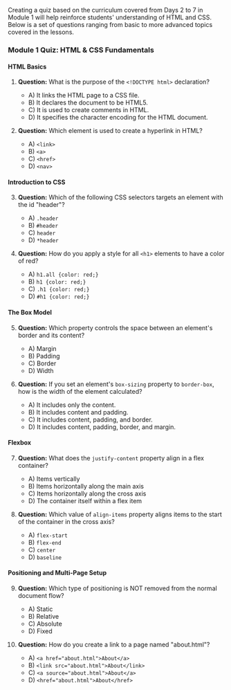 Creating a quiz based on the curriculum covered from Days 2 to 7 in Module 1 will help reinforce students' understanding of HTML and CSS. Below is a set of questions ranging from basic to more advanced topics covered in the lessons.

### Module 1 Quiz: HTML & CSS Fundamentals

#### HTML Basics
1. **Question:** What is the purpose of the `<!DOCTYPE html>` declaration?
   - A) It links the HTML page to a CSS file.
   - B) It declares the document to be HTML5.
   - C) It is used to create comments in HTML.
   - D) It specifies the character encoding for the HTML document.

2. **Question:** Which element is used to create a hyperlink in HTML?
   - A) `<link>`
   - B) `<a>`
   - C) `<href>`
   - D) `<nav>`

#### Introduction to CSS
3. **Question:** Which of the following CSS selectors targets an element with the id "header"?
   - A) `.header`
   - B) `#header`
   - C) `header`
   - D) `*header`

4. **Question:** How do you apply a style for all `<h1>` elements to have a color of red?
   - A) `h1.all {color: red;}`
   - B) `h1 {color: red;}`
   - C) `.h1 {color: red;}`
   - D) `#h1 {color: red;}`

#### The Box Model
5. **Question:** Which property controls the space between an element's border and its content?
   - A) Margin
   - B) Padding
   - C) Border
   - D) Width

6. **Question:** If you set an element's `box-sizing` property to `border-box`, how is the width of the element calculated?
   - A) It includes only the content.
   - B) It includes content and padding.
   - C) It includes content, padding, and border.
   - D) It includes content, padding, border, and margin.

#### Flexbox
7. **Question:** What does the `justify-content` property align in a flex container?
   - A) Items vertically
   - B) Items horizontally along the main axis
   - C) Items horizontally along the cross axis
   - D) The container itself within a flex item

8. **Question:** Which value of `align-items` property aligns items to the start of the container in the cross axis?
   - A) `flex-start`
   - B) `flex-end`
   - C) `center`
   - D) `baseline`

#### Positioning and Multi-Page Setup
9. **Question:** Which type of positioning is NOT removed from the normal document flow?
   - A) Static
   - B) Relative
   - C) Absolute
   - D) Fixed

10. **Question:** How do you create a link to a page named "about.html"?
    - A) `<a href="about.html">About</a>`
    - B) `<link src="about.html">About</link>`
    - C) `<a source="about.html">About</a>`
    - D) `<href="about.html">About</href>`

